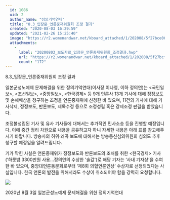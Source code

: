 ```yaml
---
  id: 1086
  uid: 2
  author_name: "정의기억연대"
  title: "8.3_입장문_언론중재위원회 조정 결과"
  created: "2020-08-03 16:29:59"
  updated: "2021-02-26 15:25:40"
  image: "https://r2.womenandwar.net/kboard_attached/1/202008/5f27bce0620cf9187216.jpg"
  attachments: 
    - 
      label: "20200803_보도자료_입장문_언론중재위원회_조정결과.hwp"
      url: "https://r2.womenandwar.net/kboard_attached/1/202008/5f27bcf711b3f4827423.hwp"
      count: "172"
---
```

8.3_입장문_언론중재위원회 조정 결과

일본군성노예제 문제해결을 위한 정의기억연대(이사장 이나영, 이하 정의연)는 <국민일보>, <조선일보>, <중앙일보>, <한국경제> 등 9개 언론사 13개 기사에 대해 정정보도 및 손해배상을 청구하는 조정을 언론중재위에 신청한 바 있으며, 11건의 기사에 대해 기사삭제, 정정보도, 반론보도, 제목수정 등으로 조정성립 혹은 강제조정 판결을 받았습니다. 

조정불성립된 기사 및 유사 기사들에 대해서는 추가적인 민사소송 등을 진행할 예정입니다. 이에 중간 정리 차원으로 내용을 공유하고자 하니 자세한 내용은 아래 표를 참고해주시기 바랍니다. 방송사의 허위·왜곡 보도에 대해서는 방송통신심의위원회 심의도 추후 청구할 예정임을 알려드립니다. 

기가 막힌 사실은 언론중재위가 정정보도와 반론보도의 조처를 취한 <한국경제> 기사(‘하룻밤 3300만원 사용…정의연의 수상한 '술값')로 해당 기자는 ‘사내 기자상’을 수여한 바 있으며, 중앙대언론동문회로부터 ‘제8회 의혈언론인상’ 수상자로 선정되었다는 사실입니다. 한국 언론의 발전을 위해서라도 수상이 취소되어야 함을 강력히 요청합니다. 

![](https://r2.womenandwar.net/kboard_attached/1/202008/5f27bce0620cf9187216.jpg)

2020년 8월 3일
일본군성노예제 문제해결을 위한 정의기억연대